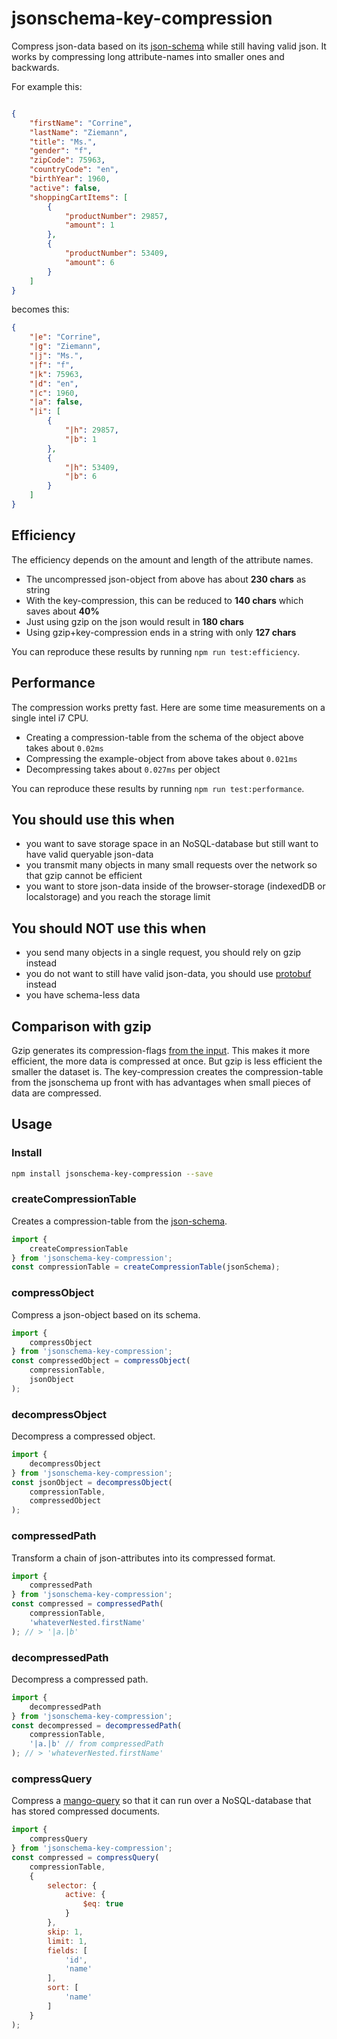 # jsonschema-key-compression

Compress json-data based on its [json-schema](https://json-schema.org/) while still having valid json.
It works by compressing long attribute-names into smaller ones and backwards.

For example this:

```json

{
    "firstName": "Corrine",
    "lastName": "Ziemann",
    "title": "Ms.",
    "gender": "f",
    "zipCode": 75963,
    "countryCode": "en",
    "birthYear": 1960,
    "active": false,
    "shoppingCartItems": [
        {
            "productNumber": 29857,
            "amount": 1
        },
        {
            "productNumber": 53409,
            "amount": 6
        }
    ]
}
```

becomes this:

```json
{
    "|e": "Corrine",
    "|g": "Ziemann",
    "|j": "Ms.",
    "|f": "f",
    "|k": 75963,
    "|d": "en",
    "|c": 1960,
    "|a": false,
    "|i": [
        {
            "|h": 29857,
            "|b": 1
        },
        {
            "|h": 53409,
            "|b": 6
        }
    ]
}
```

## Efficiency

The efficiency depends on the amount and length of the attribute names. 
* The uncompressed json-object from above has about **230 chars** as string
* With the key-compression, this can be reduced to **140 chars** which saves about **40%**
* Just using gzip on the json would result in **180 chars**
* Using gzip+key-compression ends in a string with only **127 chars**

You can reproduce these results by running `npm run test:efficiency`.

## Performance

The compression works pretty fast. Here are some time measurements on a single intel i7 CPU.

* Creating a compression-table from the schema of the object above takes about `0.02ms`
* Compressing the example-object from above takes about `0.021ms`
* Decompressing takes about `0.027ms` per object

You can reproduce these results by running `npm run test:performance`.

## You should use this when
- you want to save storage space in an NoSQL-database but still want to have valid queryable json-data
- you transmit many objects in many small requests over the network so that gzip cannot be efficient
- you want to store json-data inside of the browser-storage (indexedDB or localstorage) and you reach the storage limit

## You should NOT use this when
- you send many objects in a single request, you should rely on gzip instead
- you do not want to still have valid json-data, you should use [protobuf](https://developers.google.com/protocol-buffers/) instead
- you have schema-less data


## Comparison with gzip

Gzip generates its compression-flags [from the input](https://en.wikipedia.org/wiki/Gzip). This makes it more efficient, the more data is compressed at once. But gzip is less efficient the smaller the dataset is.
The key-compression creates the compression-table from the jsonschema up front with has advantages when small pieces of data are compressed.

## Usage

### Install

```bash
npm install jsonschema-key-compression --save
```

### createCompressionTable
Creates a compression-table from the [json-schema](https://json-schema.org/).

```js
import {
    createCompressionTable
} from 'jsonschema-key-compression';
const compressionTable = createCompressionTable(jsonSchema);
```

### compressObject
Compress a json-object based on its schema.

```js
import {
    compressObject
} from 'jsonschema-key-compression';
const compressedObject = compressObject(
    compressionTable,
    jsonObject
);
```

### decompressObject
Decompress a compressed object.

```js
import {
    decompressObject
} from 'jsonschema-key-compression';
const jsonObject = decompressObject(
    compressionTable,
    compressedObject
);
```

### compressedPath
Transform a chain of json-attributes into its compressed format.

```js
import {
    compressedPath
} from 'jsonschema-key-compression';
const compressed = compressedPath(
    compressionTable,
    'whateverNested.firstName'
); // > '|a.|b'
```

### decompressedPath
Decompress a compressed path.

```js
import {
    decompressedPath
} from 'jsonschema-key-compression';
const decompressed = decompressedPath(
    compressionTable,
    '|a.|b' // from compressedPath
); // > 'whateverNested.firstName'
```


### compressQuery
Compress a [mango-query](https://docs.mongodb.com/manual/tutorial/query-documents/) so that it can run over a NoSQL-database that has stored compressed documents.

```js
import {
    compressQuery
} from 'jsonschema-key-compression';
const compressed = compressQuery(
    compressionTable,
    {
        selector: {
            active: {
                $eq: true
            }
        },
        skip: 1,
        limit: 1,
        fields: [
            'id',
            'name'
        ],
        sort: [
            'name'
        ]
    }
);
```
